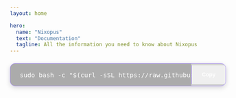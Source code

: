 ```yaml
---
layout: home

hero:
  name: "Nixopus"
  text: "Documentation"
  tagline: All the information you need to know about Nixopus
---
```

<div style="display: flex; justify-content: center; align-items: center; margin: 1.5em 0;">
  <div style="position: relative; display: inline-flex; align-items: center; background: rgba(0,0,0,0.18); border-radius: 12px; border: 1px solid #a78bfa; overflow: hidden; box-shadow: 0 4px 12px rgba(0,0,0,0.15); min-width: 400px; max-width: 90vw;">
        <div style="flex: 1; padding: 1.2em 1.5em; font-family: 'Fira Code', 'Monaco', 'Consolas', monospace; font-size: 1.05em; color: #fff; background: rgba(0,0,0,0.18); overflow-x: auto; white-space: nowrap; max-width: 600px;">
      sudo bash -c "$(curl -sSL https://raw.githubusercontent.com/raghavyuva/nixopus/refs/heads/master/scripts/install.sh)"
    </div>
    <button onclick="navigator.clipboard.writeText('curl -sSL https://nixopus.sh/install.sh | bash'); this.innerText='Copied!'; setTimeout(()=>this.innerText='Copy',1200);" style="color: #fff; border: none; padding: 1.2em 1.5em; font-weight: 600; font-size: 0.9em; cursor: pointer; transition: all 0.2s; outline: none; border-left: 1px solid #a78bfa; min-width: 80px; display: flex; align-items: center; justify-content: center;">Copy</button>
  </div>
</div>
<SponsorsMarquee />
